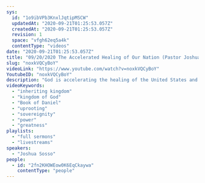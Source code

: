 ```yaml
---
sys:
  id: "1o9ibVPb3KnxlJqtipMSCW"
  updatedAt: "2020-09-21T01:25:53.057Z"
  createdAt: "2020-09-21T01:25:53.057Z"
  revision: 1
  space: "vfgh62eq5a4k"
  contentType: "videos"
date: "2020-09-21T01:25:53.057Z"
title: "09/20/2020 The Accelerated Healing of Our Nation (Pastor Joshua Sosso)"
slug: "noxkVQCyBoY"
videoLink: "https://www.youtube.com/watch?v=noxkVQCyBoY"
YoutubeID: "noxkVQCyBoY"
description: "God is accelerating the healing of the United States and we play a great role in this move! Pastor Josh discusses ideologies described by Yuri Bezmenov and how the symptoms of this ideology can be seen in current events. This does not have to happen on our watch. It is up to the Body of Christ to stay vigilant and in sync with God because He can uproot, heal and restore. Sovereignity, power and greatness is our inheritance through God. Included below are videos Pastor Joshua referenced during his message. This sermon was delivered by Pastor Joshua Sosso at Freedom Fellowship Church International on September 20, 2020.\n\nVideo 1 - https://www.youtube.com/watch?v=IQPsKvG6WMI\nVideo 2 - https://www.youtube.com/watch?v=P2OtFprM3No"
videoKeywords:
  - "inheriting kingdom"
  - "kingdom of God"
  - "Book of Daniel"
  - "uprooting"
  - "sovereignity"
  - "power"
  - "greatness"
playlists:
  - "full sermons"
  - "livestreams"
speakers:
  - "Joshua Sosso"
people:
  - id: "2fn2KHOWEow0K6EqCkaywa"
    contentType: "people"
---
```

